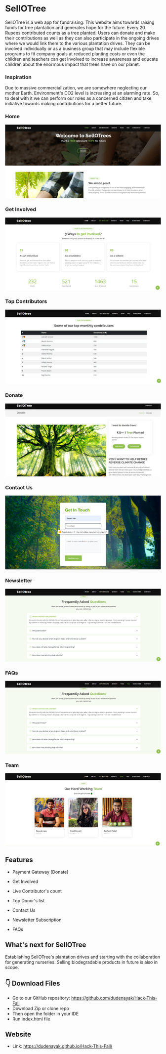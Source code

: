 #  SellOTree

SellOTree is a web app for fundraising. This website aims towards raising funds for tree plantation and generates hope for the future. Every 20 Rupees contributed counts as a tree planted. Users can donate and make their contributions as well as they can also participate in the ongoing drives where we would link them to the various plantation drives. They can be involved individually or as a business group that may include flexible programs to fit company goals at reduced planting costs or even the children and teachers can get involved to increase awareness and educate children about the enormous impact that trees have on our planet. 

### Inspiration
Due to massive commercialization, we are somewhere neglecting our mother Earth. Environment's CO2 level is increasing at an alarming rate. So, to deal with it we can perform our roles as a concerned citizen and take initiative towards making contributions for a better future.

### Home
![Home](Readme-img/1.png)

### Get Involved
![Get Involved](Readme-img/2.png)

### Top Contributors
![Home](Readme-img/3.png)

### Donate
![Donate](Readme-img/4.png)

### Contact Us
![Contact Us](Readme-img/5.png)

### Newsletter
![Newsletter](Readme-img/7.png)

### FAQs
![FAQs](Readme-img/7.png)

### Team
![Team](Readme-img/8.png)

## Features
* Payment Gateway (Donate) 
* Get Involved
* Live Contributor's count
* Top Donor's list 
* Contact Us 
* Newsletter Subscription 

* FAQs 

## What's next for SellOTree
Establishing SellOTree's plantation drives and starting with the collaboration for generating nurseries. Selling biodegradable products in future is also in scope.

## 👇 Download Files
* Go to our GitHub repository: https://github.com/dudenayak/Hack-This-Fall
* Download Zip or clone repo
* Then open the folder in your IDE 
* Run index.html file

## Website
* Link: https://dudenayak.github.io/Hack-This-Fall/



